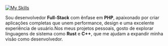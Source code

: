 [![My Skills](https://skillicons.dev/icons?i=js,ts,react,tailwind,figma,ps,php,laravel,docker,mysql,linux,bsd,rust,cpp&theme=light)](https://skillicons.dev)

<div>
  <p>
  Sou desenvolvedor <strong>Full-Stack</strong> com ênfase em <strong>PHP</strong>, apaixonado por criar aplicações completas que unem performance, design e uma excelente experiência de usuário.Nos meus projetos pessoais, gosto de explorar linguagens de sistema como <strong>Rust</strong> e <strong>C++</strong>, que me ajudam a expandir minha visão como desenvolvedor.
</p>
</div>
